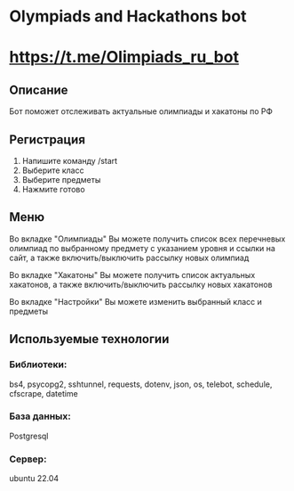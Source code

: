 # Olympiads and Hackathons bot
# https://t.me/Olimpiads_ru_bot
## Описание
<p>Бот поможет отслеживать актуальные олимпиады и хакатоны по РФ </p>

## Регистрация
1. Напишите команду /start
2. Выберите класс
3. Выберите предметы
4. Нажмите готово
## Меню
<p>Во вкладке "Олимпиады" Вы можете получить список всех перечневых олимпиад по выбранному предмету с указанием уровня и ссылки на сайт, а также включить/выключить рассылку новых олимпиад</p>
<p>Во вкладке "Хакатоны" Вы можете получить список актуальных хакатонов, а также включить/выключить рассылку новых хакатонов</p>
<p>Во вкладке "Настройки" Вы можете изменить выбранный класс и предметы</p>

## Используемые технологии
### Библиотеки: 
<p>bs4, psycopg2, sshtunnel, requests, dotenv, json, os, telebot, schedule, cfscrape, datetime</p>

### База данных: 
Postgresql

### Сервер:
ubuntu 22.04
